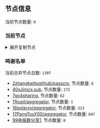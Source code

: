 
## 节点信息
当前节点数量: `0`
### 当前节点
<details>
  <summary>展开复制节点</summary>

    

</details>

### 鸣谢名单
当前合并节点总数: `1397`
- [2zhangkaiitugithub/passcro](https://github.com/zhangkaiitugithub/passcro), 节点数量: `6`
- [40xJins/x.sub](https://github.com/0xJins/x.sub), 节点数量: `172`
- [7go4sharing](https://github.com/go4sharing), 节点数量: `62`
- [11liusil/aggregator](https://github.com/liusil/aggregator), 节点数量: `1`
- [16polarxy/aggregator](https://github.com/polarxy/aggregator), 节点数量: `313`
- [17PangTouY00/aggregator](https://github.com/PangTouY00/aggregator), 节点数量: `847`
- [99电报群分享1](https://github.com/cdddbc/getAirport), 节点数量: `0`


